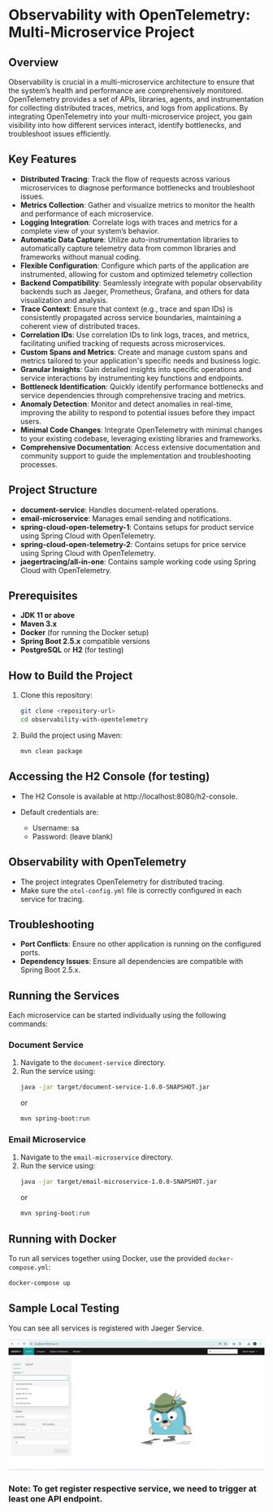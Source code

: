 # Observability with OpenTelemetry: Multi-Microservice Project

## Overview
Observability is crucial in a multi-microservice architecture to ensure that the system’s health 
and performance are comprehensively monitored. OpenTelemetry provides a set of APIs, libraries, 
agents, and instrumentation for collecting distributed traces, metrics, and logs from applications. 
By integrating OpenTelemetry into your multi-microservice project, you gain visibility into how 
different services interact, identify bottlenecks, and troubleshoot issues efficiently.

## Key Features
- **Distributed Tracing**: Track the flow of requests across various microservices to diagnose performance bottlenecks and troubleshoot issues.
- **Metrics Collection**: Gather and visualize metrics to monitor the health and performance of each microservice.
- **Logging Integration**: Correlate logs with traces and metrics for a complete view of your system’s behavior.
- **Automatic Data Capture**: Utilize auto-instrumentation libraries to automatically capture telemetry data from common libraries and frameworks without manual coding.
- **Flexible Configuration**: Configure which parts of the application are instrumented, allowing for custom and optimized telemetry collection
- **Backend Compatibility**: Seamlessly integrate with popular observability backends such as Jaeger, Prometheus, Grafana, and others for data visualization and analysis.
- **Trace Context**: Ensure that context (e.g., trace and span IDs) is consistently propagated across service boundaries, maintaining a coherent view of distributed traces.
- **Correlation IDs**: Use correlation IDs to link logs, traces, and metrics, facilitating unified tracking of requests across microservices.
- **Custom Spans and Metrics**: Create and manage custom spans and metrics tailored to your application's specific needs and business logic.
- **Granular Insights**: Gain detailed insights into specific operations and service interactions by instrumenting key functions and endpoints.
- **Bottleneck Identification**: Quickly identify performance bottlenecks and service dependencies through comprehensive tracing and metrics.
- **Anomaly Detection**: Monitor and detect anomalies in real-time, improving the ability to respond to potential issues before they impact users.
- **Minimal Code Changes**: Integrate OpenTelemetry with minimal changes to your existing codebase, leveraging existing libraries and frameworks.
- **Comprehensive Documentation**: Access extensive documentation and community support to guide the implementation and troubleshooting processes.


## Project Structure

- **document-service**: Handles document-related operations.
- **email-microservice**: Manages email sending and notifications.
- **spring-cloud-open-telemetry-1**: Contains setups for product service using Spring Cloud with OpenTelemetry.
- **spring-cloud-open-telemetry-2**: Contains setups for price service using Spring Cloud with OpenTelemetry.
- **jaegertracing/all-in-one**: Contains sample working code using Spring Cloud with OpenTelemetry.

## Prerequisites

- **JDK 11 or above**
- **Maven 3.x**
- **Docker** (for running the Docker setup)
- **Spring Boot 2.5.x** compatible versions
- **PostgreSQL** or **H2** (for testing)

## How to Build the Project

1. Clone this repository:
    ```bash
    git clone <repository-url>
    cd observability-with-opentelemetry
    ```

2. Build the project using Maven:
    ```bash
    mvn clean package
    ```

## Accessing the H2 Console (for testing)
- The H2 Console is available at http://localhost:8080/h2-console.
- Default credentials are:

  - Username: sa
  - Password: (leave blank)
  
## Observability with OpenTelemetry
  - The project integrates OpenTelemetry for distributed tracing.
  - Make sure the `otel-config.yml` file is correctly configured in each service for tracing.

## Troubleshooting
  - **Port Conflicts**: Ensure no other application is running on the configured ports.
  - **Dependency Issues**: Ensure all dependencies are compatible with Spring Boot 2.5.x.

## Running the Services

Each microservice can be started individually using the following commands:

### Document Service

1. Navigate to the `document-service` directory.
2. Run the service using:
    ```bash
    java -jar target/document-service-1.0.0-SNAPSHOT.jar
    ```
   or
    ```bash
    mvn spring-boot:run
    ```

### Email Microservice

1. Navigate to the `email-microservice` directory.
2. Run the service using:
    ```bash
    java -jar target/email-microservice-1.0.0-SNAPSHOT.jar
    ```
   or
    ```bash
    mvn spring-boot:run
    ```

## Running with Docker

To run all services together using Docker, use the provided `docker-compose.yml`:

```bash
docker-compose up
```

## Sample Local Testing

You can see all services is registered with Jaeger Service.

![img.png](img.png)

### Note: To get register respective service, we need to trigger at least one API endpoint.
